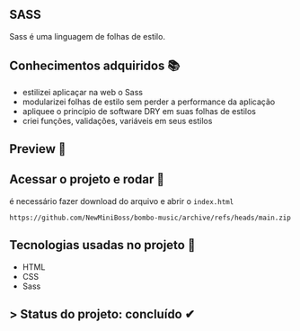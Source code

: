 ## SASS
Sass é uma linguagem de folhas de estilo.

## Conhecimentos adquiridos 📚
- estilizei aplicaçar na web o Sass
- modularizei folhas de estilo sem perder a performance da aplicação
- apliquee o princípio de software DRY em suas folhas de estilos
- criei funções, validações, variáveis em seus estilos

## Preview 🎥


## Acessar o projeto e rodar 📁

é necessário fazer download do arquivo e abrir o ``index.html`` 

```
https://github.com/NewMiniBoss/bombo-music/archive/refs/heads/main.zip
```

## Tecnologias usadas no projeto 🚀
- HTML
- CSS
- Sass

## > Status do projeto: concluído ✔
